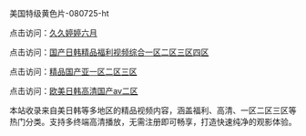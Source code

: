 美国特级黄色片-080725-ht

点击访问：<a href="https://bered.pages.dev/">久久婷婷六月</a>

点击访问：<a href="https://rtj-3zo.pages.dev/">国产日韩精品福利视频综合一区二区三区四区</a>

点击访问：<a href="https://vassv.pages.dev/">精品国产亚一区二区三区</a>

点击访问：<a href="https://gsd-agv.pages.dev/">欧美日韩高清国产aⅴ二区</a>

本站收录来自美日韩等多地区的精品视频内容，涵盖福利、高清、一区二区三区等热门分类。支持多终端高清播放，无需注册即可畅享，打造快速纯净的观影体验。

<span style="display:none;">[Canonical link](https://github.com/linh20250708/linh16 ）</span>

